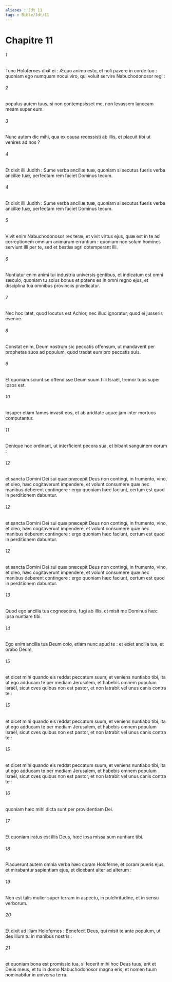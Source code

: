 ```yaml
---
aliases : Jdt 11
tags : Bible/Jdt/11
---
```


# Chapitre 11

###### 1
Tunc Holofernes dixit ei : Æquo animo esto, et noli pavere in corde tuo : quoniam ego numquam nocui viro, qui voluit servire Nabuchodonosor regi :
###### 2
populus autem tuus, si non contempsisset me, non levassem lanceam meam super eum.
###### 3
Nunc autem dic mihi, qua ex causa recessisti ab illis, et placuit tibi ut venires ad nos ?
###### 4
Et dixit illi Judith : Sume verba ancillæ tuæ, quoniam si secutus fueris verba ancillæ tuæ, perfectam rem faciet Dominus tecum.
###### 4
Et dixit illi Judith : Sume verba ancillæ tuæ, quoniam si secutus fueris verba ancillæ tuæ, perfectam rem faciet Dominus tecum.
###### 5
Vivit enim Nabuchodonosor rex teræ, et vivit virtus ejus, quæ est in te ad correptionem omnium animarum errantium : quoniam non solum homines serviunt illi per te, sed et bestiæ agri obtemperant illi.
###### 6
Nuntiatur enim animi tui industria universis gentibus, et indicatum est omni sæculo, quoniam tu solus bonus et potens es in omni regno ejus, et disciplina tua omnibus provinciis prædicatur.
###### 7
Nec hoc latet, quod locutus est Achior, nec illud ignoratur, quod ei jusseris evenire.
###### 8
Constat enim, Deum nostrum sic peccatis offensum, ut mandaverit per prophetas suos ad populum, quod tradat eum pro peccatis suis.
###### 9
Et quoniam sciunt se offendisse Deum suum filii Israël, tremor tuus super ipsos est.
###### 10
Insuper etiam fames invasit eos, et ab ariditate aquæ jam inter mortuos computantur.
###### 11
Denique hoc ordinant, ut interficient pecora sua, et bibant sanguinem eorum :
###### 12
et sancta Domini Dei sui quæ præcepit Deus non contingi, in frumento, vino, et oleo, hæc cogitaverunt impendere, et volunt consumere quæ nec manibus deberent contingere : ergo quoniam hæc faciunt, certum est quod in perditionem dabuntur.
###### 12
et sancta Domini Dei sui quæ præcepit Deus non contingi, in frumento, vino, et oleo, hæc cogitaverunt impendere, et volunt consumere quæ nec manibus deberent contingere : ergo quoniam hæc faciunt, certum est quod in perditionem dabuntur.
###### 12
et sancta Domini Dei sui quæ præcepit Deus non contingi, in frumento, vino, et oleo, hæc cogitaverunt impendere, et volunt consumere quæ nec manibus deberent contingere : ergo quoniam hæc faciunt, certum est quod in perditionem dabuntur.
###### 13
Quod ego ancilla tua cognoscens, fugi ab illis, et misit me Dominus hæc ipsa nuntiare tibi.
###### 14
Ego enim ancilla tua Deum colo, etiam nunc apud te : et exiet ancilla tua, et orabo Deum,
###### 15
et dicet mihi quando eis reddat peccatum suum, et veniens nuntiabo tibi, ita ut ego adducam te per mediam Jerusalem, et habebis omnem populum Israël, sicut oves quibus non est pastor, et non latrabit vel unus canis contra te :
###### 15
et dicet mihi quando eis reddat peccatum suum, et veniens nuntiabo tibi, ita ut ego adducam te per mediam Jerusalem, et habebis omnem populum Israël, sicut oves quibus non est pastor, et non latrabit vel unus canis contra te :
###### 15
et dicet mihi quando eis reddat peccatum suum, et veniens nuntiabo tibi, ita ut ego adducam te per mediam Jerusalem, et habebis omnem populum Israël, sicut oves quibus non est pastor, et non latrabit vel unus canis contra te :
###### 16
quoniam hæc mihi dicta sunt per providentiam Dei.
###### 17
Et quoniam iratus est illis Deus, hæc ipsa missa sum nuntiare tibi.
###### 18
Placuerunt autem omnia verba hæc coram Holoferne, et coram pueris ejus, et mirabantur sapientiam ejus, et dicebant alter ad alterum :
###### 19
Non est talis mulier super terram in aspectu, in pulchritudine, et in sensu verborum.
###### 20
Et dixit ad illam Holofernes : Benefecit Deus, qui misit te ante populum, ut des illum tu in manibus nostris :
###### 21
et quoniam bona est promissio tua, si fecerit mihi hoc Deus tuus, erit et Deus meus, et tu in domo Nabuchodonosor magna eris, et nomen tuum nominabitur in universa terra.
